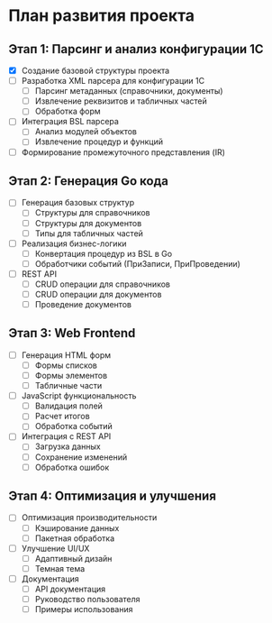 # План развития проекта

## Этап 1: Парсинг и анализ конфигурации 1С
- [x] Создание базовой структуры проекта
- [ ] Разработка XML парсера для конфигурации 1С
  - [ ] Парсинг метаданных (справочники, документы)
  - [ ] Извлечение реквизитов и табличных частей
  - [ ] Обработка форм
- [ ] Интеграция BSL парсера
  - [ ] Анализ модулей объектов
  - [ ] Извлечение процедур и функций
- [ ] Формирование промежуточного представления (IR)

## Этап 2: Генерация Go кода
- [ ] Генерация базовых структур
  - [ ] Структуры для справочников
  - [ ] Структуры для документов
  - [ ] Типы для табличных частей
- [ ] Реализация бизнес-логики
  - [ ] Конвертация процедур из BSL в Go
  - [ ] Обработчики событий (ПриЗаписи, ПриПроведении)
- [ ] REST API
  - [ ] CRUD операции для справочников
  - [ ] CRUD операции для документов
  - [ ] Проведение документов

## Этап 3: Web Frontend
- [ ] Генерация HTML форм
  - [ ] Формы списков
  - [ ] Формы элементов
  - [ ] Табличные части
- [ ] JavaScript функциональность
  - [ ] Валидация полей
  - [ ] Расчет итогов
  - [ ] Обработка событий
- [ ] Интеграция с REST API
  - [ ] Загрузка данных
  - [ ] Сохранение изменений
  - [ ] Обработка ошибок

## Этап 4: Оптимизация и улучшения
- [ ] Оптимизация производительности
  - [ ] Кэширование данных
  - [ ] Пакетная обработка
- [ ] Улучшение UI/UX
  - [ ] Адаптивный дизайн
  - [ ] Темная тема
- [ ] Документация
  - [ ] API документация
  - [ ] Руководство пользователя
  - [ ] Примеры использования
